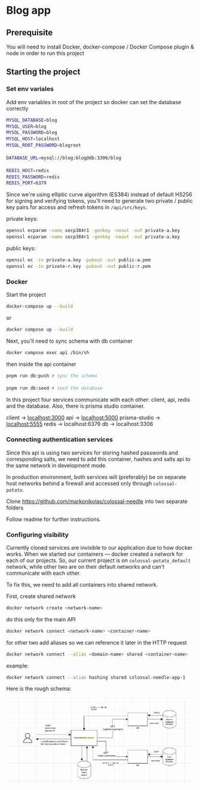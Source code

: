 # Blog app

## Prerequisite

You will need to install Docker, docker-compose / Docker Compose plugin & node in order to run this project

## Starting the project

### Set env variales

Add env variables in root of the project so docker can set the database correctly

```bash
MYSQL_DATABASE=blog
MYSQL_USER=blog
MYSQL_PASSWORD=blog
MYSQL_HOST=localhost
MYSQL_ROOT_PASSWORD=blogroot

DATABASE_URL=mysql://blog:blog@db:3306/blog

REDIS_HOST=redis 
REDIS_PASSWORD=redis
REDIS_PORT=6379
```

Since we're using elliptic curve algorithm (ES384) instead of default HS256 for signing and verifying tokens, you'll need to generate two private / public key pairs for access and refresh tokens in
`/api/src/keys`.

private keys:

```bash
openssl ecparam -name secp384r1 -genkey -noout -out private-a.key
openssl ecparam -name secp384r1 -genkey -noout -out private-a.key
```

public keys:

```bash
openssl ec -in private-a.key -pubout -out public-a.pem
openssl ec -in private-r.key -pubout -out public-r.pem
```

### Docker

Start the project

```bash
docker-compose up --build
```

or

```bash
docker compose up --build
```

Next, you'll need to sync schema with db container

```bash
docker compose exec api /bin/sh
```

then inside the api container

```bash
pnpm run db:push # sync the schema

pnpm run db:seed # seed the database
```

In this project four services communicate with each other: client, api, redis and the database.
Also, there is prisma studio container.

client -> [localhost:3000](localhost:3000)
api -> [localhost:5000](localhost:5000)
prisma-studio -> [localhost:5555](localhost:5555)
redis -> localhost:6379
db -> localhost:3306

### Connecting authentication services

Since this api is using two services for storing hashed passwords and corresponding salts,
we need to add this container, hashes and salts api to the same network in development mode.

In production environment, both services will (preferably) be on separate host networks behind a firewall and accessed only through `colossal-potato`.

Clone <https://github.com/markonikolas/colossal-needle> into two separate folders

Follow readme for further instructions.

### Configuring visibility

Currently cloned services are invisible to our application
due to how docker works. When we started our containers —
docker created a network for each of our projects. So,
our current project is on `colossal-potato_default` network,
while other two are on their default networks and can't
communicate with each other.

To fix this, we need to add all containers into shared
network.

First, create shared network

```bash
docker network create <network-name>
```

do this only for the main API

```bash
docker network connect <network-name> <container-name>
```

for other two add aliases so we can reference it later
in the HTTP request

```bash
docker network connect --alias <domain-name> shared <container-name> 
```

example:

```bash
docker network connect --alias hashing shared colossal-needle-app-1 

```

Here is the rough schema:

![Screenshot](schema.png)
